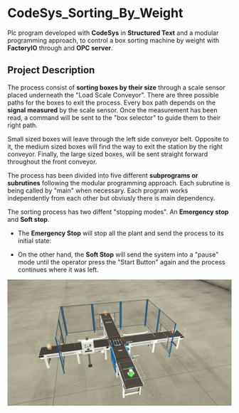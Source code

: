# CodeSys_Sorting_By_Weight
Plc program developed with **CodeSys** in **Structured Text** and a modular programming approach, to control a box sorting machine by weight with **FactoryIO** through and **OPC server**.
## Project Description
The process consist of **sorting boxes by their size** through a scale sensor placed underneath the "Load Scale Conveyor". There are three possible paths for the boxes to exit the process. 
Every box path depends on the **signal measured** by the scale sensor. Once the measurement has been read, a command will be sent to the "box selector" to guide them to their right path.

Small sized boxes will leave through the left side conveyor belt. Opposite to it, the medium sized boxes will find the way to exit the station by the right conveyor. Finally, the large sized boxes, 
will be sent straight forward throughout the front conveyor.

The process has been divided into five different **subprograms or subrutines** following the modular programming approach. Each subrutine is being called by "main" when necessary. 
Each program works independently from each other but obviusly there is main dependency.

The sorting process has two diffent "stopping modes". An **Emergency stop** and **Soft stop**.

- The **Emergency Stop** will stop all the plant and send the process to its initial state:

- On the other hand, the **Soft Stop** will send the system into a "pause" mode until the operator press the "Start Button" again and the process continues where it was left.


![](SortingByWeight/img/SortingScene.png)
